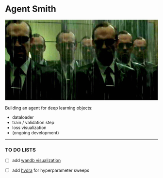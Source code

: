 # Agent Smith

![](./page_img/smith.gif)



Building an agent for deep learning objects:

* dataloader 
* train / validation step
* loss visualization 
* (ongoing development)







***

### TO DO LISTS 

- [ ] add [wandb visualization](https://wandb.ai/site) 

- [ ] add [hydra](https://hydra.cc/) for hyperparameter sweeps

  

